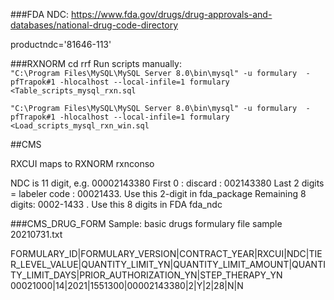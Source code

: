 ###FDA NDC:
https://www.fda.gov/drugs/drug-approvals-and-databases/national-drug-code-directory


productndc='81646-113'

###RXNORM
cd rrf
Run scripts manually:  
```"C:\Program Files\MySQL\MySQL Server 8.0\bin\mysql" -u formulary  -pfTrapok#1 -hlocalhost --local-infile=1 formulary  <Table_scripts_mysql_rxn.sql  ```
   
```"C:\Program Files\MySQL\MySQL Server 8.0\bin\mysql" -u formulary  -pfTrapok#1 -hlocalhost --local-infile=1 formulary  <Load_scripts_mysql_rxn_win.sql ```

##CMS 

RXCUI maps to RXNORM rxnconso

NDC is 11 digit, e.g. 00002143380
First 0 : discard : 002143380
Last 2 digits = labeler code : 00021433. Use this 2-digit in fda_package 
Remaining 8 digits: 0002-1433 . Use this 8 digits in FDA fda_ndc

###CMS_DRUG_FORM
Sample: basic drugs formulary file sample 20210731.txt

FORMULARY_ID|FORMULARY_VERSION|CONTRACT_YEAR|RXCUI|NDC|TIER_LEVEL_VALUE|QUANTITY_LIMIT_YN|QUANTITY_LIMIT_AMOUNT|QUANTITY_LIMIT_DAYS|PRIOR_AUTHORIZATION_YN|STEP_THERAPY_YN
00021000|14|2021|1551300|00002143380|2|Y|2|28|N|N
